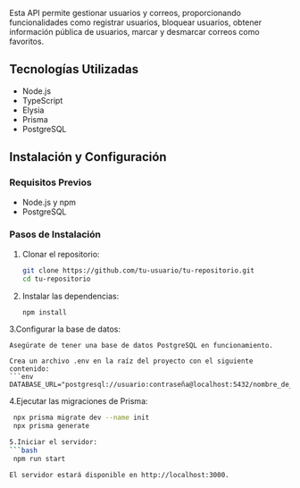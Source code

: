 Esta API permite gestionar usuarios y correos, proporcionando funcionalidades como registrar usuarios, bloquear usuarios, obtener información pública de usuarios, marcar y desmarcar correos como favoritos.

## Tecnologías Utilizadas

- Node.js
- TypeScript
- Elysia
- Prisma
- PostgreSQL

## Instalación y Configuración

### Requisitos Previos

- Node.js y npm
- PostgreSQL

### Pasos de Instalación

1. Clonar el repositorio:

   ```bash
   git clone https://github.com/tu-usuario/tu-repositorio.git
   cd tu-repositorio

2. Instalar las dependencias:
   ```bash
   npm install

3.Configurar la base de datos:

    Asegúrate de tener una base de datos PostgreSQL en funcionamiento.

    Crea un archivo .env en la raíz del proyecto con el siguiente contenido:
    ```env
    DATABASE_URL="postgresql://usuario:contraseña@localhost:5432/nombre_de_tu_base_de_datos"

4.Ejecutar las migraciones de Prisma:

 ```bash
  npx prisma migrate dev --name init
  npx prisma generate

5.Iniciar el servidor:
```bash
  npm run start

El servidor estará disponible en http://localhost:3000.
